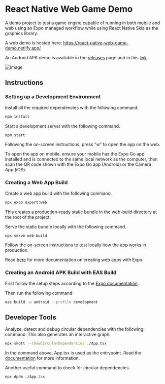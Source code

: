 # React Native Web Game Demo

A demo project to test a game engine capable of running in both mobile and web using an Expo managed workflow while using React Native Skia as the graphics library.

A web demo is hosted here: https://react-native-web-game-demo.netlify.app/

An Android APK demo is available in the [releases](https://github.com/gjtiquia/react-native-web-game-demo/releases) page and in this [link](https://expo.dev/accounts/gjtiquia/projects/react-native-web-game-demo/builds/8d771525-3ad0-4a24-999d-a1d7a9956517).

![image](https://github.com/gjtiquia/react-native-web-game-demo/assets/47134711/8a79103f-c611-41eb-a0eb-d76cadb19be5)

## Instructions

### Setting up a Development Environment

Install all the required dependencies with the following command.

```bash
npm install
```

Start a development server with the following command.

```bash
npm start
```

Following the on-screen instructions, press "w" to open the app on the web.

To open the app on mobile, ensure your mobile has the Expo Go app installed and is connected to the same local network as the computer, then scan the QR code shown with the Expo Go app (Android) or the Camera App (iOS).

### Creating a Web App Build

Create a web app build with the following command.

```bash
npx expo export:web
```

This creates a production-ready static bundle in the web-build directory at the root of the project.

Serve the static bundle locally with the following command.

```bash
npx serve web-build
```

Follow the on-screen instructions to test locally how the app works in production.

Read [here](https://docs.expo.dev/distribution/publishing-websites/) for more documentation on creating web apps with Expo.

### Creating an Android APK Build with EAS Build

First follow the setup steps according to the [Expo documentation](https://docs.expo.dev/build/setup/).

Then run the following command

```bash
eas build -p android --profile development
```

## Developer Tools

Analyze, detect and debug circular dependencies with the following command. This also generates an interactive graph.

```bash
npx skott --showCircularDependencies ./App.tsx
```

In the command above, App.tsx is used as the entrypoint. Read the [documentation](https://github.com/antoine-coulon/skott/tree/main/packages/skott#readme) for more information.

Another useful command to check for circular dependencies.

```bash
npx dpdm ./App.tsx
```
